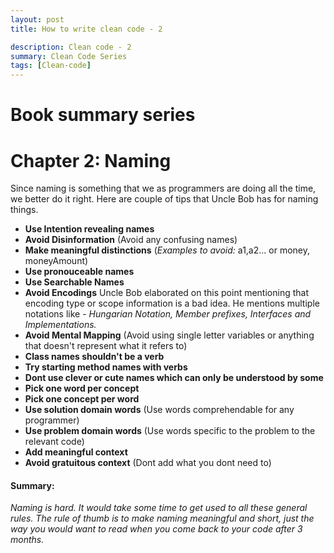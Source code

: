 ```yaml
---
layout: post
title: How to write clean code - 2

description: Clean code - 2
summary: Clean Code Series
tags: [Clean-code]
---
```



# Book summary series

# Chapter 2: Naming
Since naming is something that we as programmers are doing all the time, we better do it right. Here are couple of tips that Uncle Bob has for naming things.
  - **Use Intention revealing names**
  - **Avoid Disinformation** (Avoid any confusing names)
  - **Make meaningful distinctions** (*Examples to avoid:* a1,a2... or money, moneyAmount)
  - **Use pronouceable names**
  - **Use Searchable Names**
  - **Avoid Encodings**
 Uncle Bob elaborated on this point mentioning that encoding type or scope information is a bad idea. He mentions multiple notations like - *Hungarian Notation, Member prefixes, Interfaces and Implementations.* 
  - **Avoid Mental Mapping** (Avoid using single letter variables or anything that doesn't represent what it refers to)
  - **Class names shouldn't be a verb**
  - **Try starting method names with verbs**
  - **Dont use clever or cute names which can only be understood by some**
  - **Pick one word per concept**
  - **Pick one concept per word**
  - **Use solution domain words** (Use words comprehendable for any programmer)
  - **Use problem domain words** (Use words specific to the problem to the relevant code)
  - **Add meaningful context**
  - **Avoid gratuitous context** (Dont add what you dont need to)



#### Summary:
*Naming is hard. It would take some time to get used to all these general rules. The rule of thumb is to make naming meaningful and short, just the way you would want to read when you come back to your code after 3 months.*

